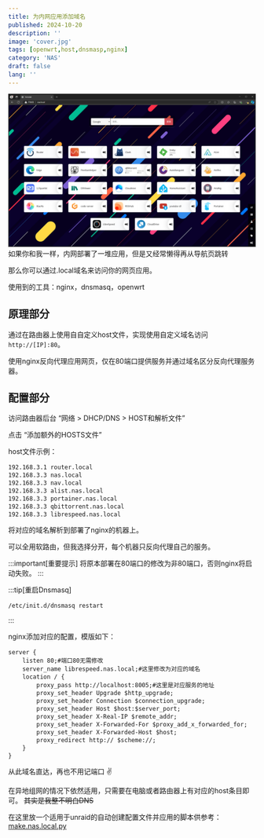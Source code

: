 ```yaml
---
title: 为内网应用添加域名
published: 2024-10-20
description: ''
image: 'cover.jpg'
tags: [openwrt,host,dnsmasp,nginx]
category: 'NAS'
draft: false 
lang: ''
---
```

![nav](nav.png)
如果你和我一样，内网部署了一堆应用，但是又经常懒得再从导航页跳转

那么你可以通过.local域名来访问你的网页应用。

使用到的工具：nginx，dnsmasq，openwrt

## 原理部分

通过在路由器上使用自自定义host文件，实现使用自定义域名访问```http://[IP]:80```。

使用nginx反向代理应用网页，仅在80端口提供服务并通过域名区分反向代理服务器。

## 配置部分

访问路由器后台 “网络 > DHCP/DNS > HOST和解析文件”

点击 “添加额外的HOSTS文件”

host文件示例：
```host
192.168.3.1 router.local
192.168.3.3 nas.local
192.168.3.3 nav.local
192.168.3.3 alist.nas.local
192.168.3.3 portainer.nas.local
192.168.3.3 qbittorrent.nas.local
192.168.3.3 librespeed.nas.local
```

将对应的域名解析到部署了nginx的机器上。

可以全用软路由，但我选择分开，每个机器只反向代理自己的服务。

:::important[重要提示]
将原本部署在80端口的修改为非80端口，否则nginx将启动失败。
:::

:::tip[重启Dnsmasq]
```shell
/etc/init.d/dnsmasq restart 
```
:::

nginx添加对应的配置，模版如下：
```nginx
server {
    listen 80;#端口80无需修改
    server_name librespeed.nas.local;#这里修改为对应的域名
    location / {
        proxy_pass http://localhost:8005;#这里是对应服务的地址
        proxy_set_header Upgrade $http_upgrade;
        proxy_set_header Connection $connection_upgrade;
        proxy_set_header Host $host:$server_port;
        proxy_set_header X-Real-IP $remote_addr;
        proxy_set_header X-Forwarded-For $proxy_add_x_forwarded_for;
        proxy_set_header X-Forwarded-Host $host;
        proxy_redirect http:// $scheme://;
    }
}
```

从此域名直达，再也不用记端口 ✌️

在异地组网的情况下依然适用，只需要在电脑或者路由器上有对应的host条目即可。 ~~其实是我整不明白DNS~~

在这里放一个适用于unraid的自动创建配置文件并应用的脚本供参考：[make.nas.local.py](https://gist.github.com/RiderLty/9b982367ad7c0f682a01eafd1ecdce7e)
